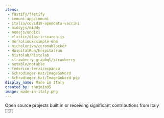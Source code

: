 ```yaml
---
items:
 - fastify/fastify
 - immuni-app/immuni
 - italia/covid19-opendata-vaccini
 - middyjs/middy
 - nodejs/undici
 - elastic/elasticsearch-js
 - morrolinux/simple-ehm
 - micheleriva/coronablocker
 - HospitalRun/hospitalrun
 - histolab/histolab
 - strawberry-graphql/strawberry
 - notable/notable
 - federico-terzi/espanso
 - Schrodinger-Hat/ImageGoNord
 - Schrodinger-Hat/ImageGoNord-pip
display_name: Made in Italy
created_by: thejoin95
image: made-in-italy.png
---
```

Open source projects built in or receiving significant contributions from Italy :it:
